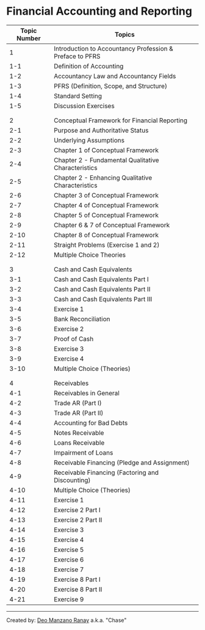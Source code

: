 # Financial Accounting and Reporting

| Topic Number  | Topics                            |
|---------------|-----------------------------------|
| 1             | Introduction to Accountancy Profession & Preface to PFRS
| 1-1           | Definition of Accounting
| 1-2           | Accountancy Law and Accountancy Fields
| 1-3           | PFRS (Definition, Scope, and Structure)
| 1-4           | Standard Setting
| 1-5           | Discussion Exercises
|               |
|               |
| 2             | Conceptual Framework for Financial Reporting
| 2-1           | Purpose and Authoritative Status
| 2-2           | Underlying Assumptions
| 2-3           | Chapter 1 of Conceptual Framework
| 2-4           | Chapter 2 - Fundamental Qualitative Characteristics
| 2-5           | Chapter 2 - Enhancing Qualitative Characteristics
| 2-6           | Chapter 3 of Conceptual Framework
| 2-7           | Chapter 4 of Conceptual Framework
| 2-8           | Chapter 5 of Conceptual Framework
| 2-9           | Chapter 6 & 7 of Conceptual Framework
| 2-10          | Chapter 8 of Conceptual Framework
| 2-11          | Straight Problems (Exercise 1 and 2)
| 2-12          | Multiple Choice Theories
|               |
|               |
| 3             | Cash and Cash Equivalents
| 3-1           | Cash and Cash Equivalents Part I
| 3-2           | Cash and Cash Equivalents Part II
| 3-3           | Cash and Cash Equivalents Part III
| 3-4           | Exercise 1
| 3-5           | Bank Reconciliation
| 3-6           | Exercise 2
| 3-7           | Proof of Cash
| 3-8           | Exercise 3
| 3-9           | Exercise 4
| 3-10          | Multiple Choice (Theories)
|               |
|               |
| 4             | Receivables
| 4-1           | Receivables in General
| 4-2           | Trade AR (Part I)
| 4-3           | Trade AR (Part II)
| 4-4           | Accounting for Bad Debts
| 4-5           | Notes Receivable
| 4-6           | Loans Receivable
| 4-7           | Impairment of Loans
| 4-8           | Receivable Financing (Pledge and Assignment)
| 4-9           | Receivable Financing (Factoring and Discounting)
| 4-10          | Multiple Choice (Theories)
| 4-11          | Exercise 1
| 4-12          | Exercise 2 Part I
| 4-13          | Exercise 2 Part II
| 4-14          | Exercise 3
| 4-15          | Exercise 4
| 4-16          | Exercise 5
| 4-17          | Exercise 6
| 4-18          | Exercise 7
| 4-19          | Exercise 8 Part I
| 4-20          | Exercise 8 Part II
| 4-21          | Exercise 9
---
Created by: [Deo Manzano Ranay](https://www.facebook.com/deomranayofficialfbaccount/) a.k.a. "Chase"